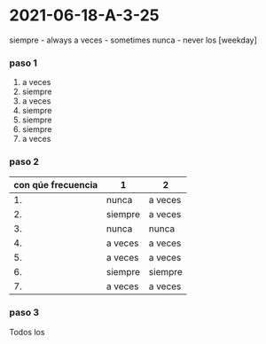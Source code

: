# 2021-06-18-A-3-25

siempre - always
a veces - sometimes
nunca - never
los [weekday]


### paso 1
1. a veces
2. siempre
3. a veces
4. siempre
5. siempre
6. siempre
7. a veces

### paso 2

| con qúe frecuencia | 1 | 2 |
| --- | --- | --- |
| 1. | nunca | a veces |
| 2. | siempre | a veces |
| 3. | nunca | nunca |
| 4. | a veces | a veces |
| 5. | a veces | a veces |
| 6. | siempre | siempre |
| 7. | a veces | a veces |

### paso 3

Todos los
